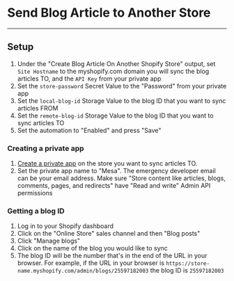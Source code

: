 # Send Blog Article to Another Store

---

## Setup

1. Under the "Create Blog Article On Another Shopify Store" output, set `Site Hostname` to the myshopify.com domain you will sync the blog articles TO, and the `API Key` from your private app 
2. Set the `store-password` Secret Value to the "Password" from your private app
3. Set the `local-blog-id` Storage Value to the blog ID that you want to sync articles FROM
4. Set the `remote-blog-id` Storage Value to the blog ID that you want to sync articles TO
5. Set the automation to "Enabled" and press "Save"

### Creating a private app
1. [Create a private app](https://help.shopify.com/en/manual/apps/private-apps#generate-credentials-from-the-shopify-admin) on the store you want to sync articles TO. 
2. Set the private app name to "Mesa". The emergency developer email can be your email address. Make sure "Store content like articles, blogs, comments, pages, and redirects" have "Read and write" Admin API permissions

### Getting a blog ID
1. Log in to your Shopify dashboard
2. Click on the "Online Store" sales channel and then "Blog posts"
3. Click "Manage blogs"
4. Click on the name of the blog you would like to sync
5. The blog ID will be the number that's in the end of the URL in your browser. For example, if the URL in your browser is `https://store-name.myshopify.com/admin/blogs/25597182003` the blog ID is `25597182003` 